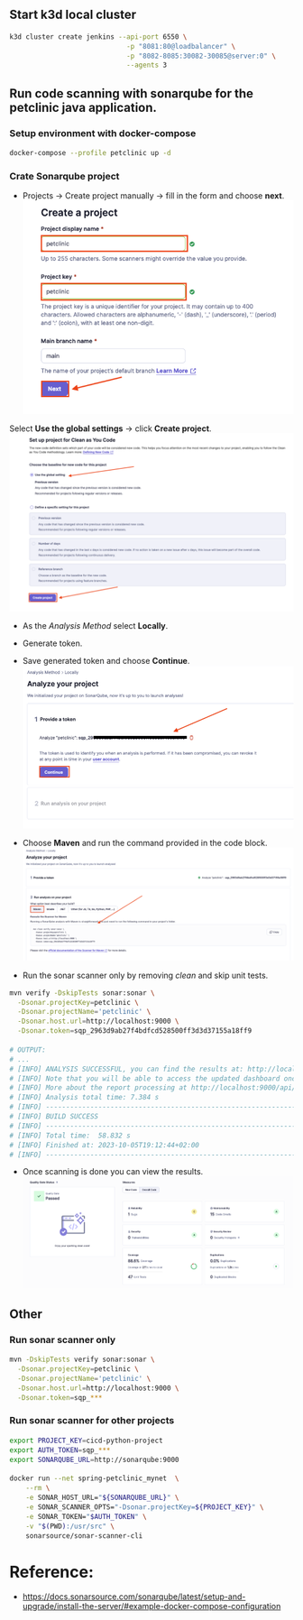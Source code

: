 ## Start k3d local cluster
```bash
k3d cluster create jenkins --api-port 6550 \
                             -p "8081:80@loadbalancer" \
                             -p "8082-8085:30082-30085@server:0" \
                             --agents 3
```
## Run code scanning with sonarqube for the petclinic java application.
### Setup environment with docker-compose
```bash
docker-compose --profile petclinic up -d
```

### Crate Sonarqube project
- Projects -> Create project manually -> fill in the form and choose **next**.
![create-a-project](media/create-a-project.png)

Select **Use the global settings** -> click **Create project**.
![setup-project](media/setup-project.png)

- As the *Analysis Method* select **Locally**.
- Generate token.
- Save generated token and choose **Continue**.
![token](media/token.png)
- Choose **Maven** and run the command provided in the code block.
![token](media/analyze-maven.png)

- Run the sonar scanner only by removing *clean* and skip unit tests.
```bash
mvn verify -DskipTests sonar:sonar \
  -Dsonar.projectKey=petclinic \
  -Dsonar.projectName='petclinic' \
  -Dsonar.host.url=http://localhost:9000 \
  -Dsonar.token=sqp_2963d9ab27f4bdfcd528500ff3d3d37155a18ff9

# OUTPUT:
# ...
# [INFO] ANALYSIS SUCCESSFUL, you can find the results at: http://localhost:9000/dashboard?id=petclinic
# [INFO] Note that you will be able to access the updated dashboard once the server has processed the submitted analysis report
# [INFO] More about the report processing at http://localhost:9000/api/ce/task?id=AYsA09PQBP7RcWiWO5XU
# [INFO] Analysis total time: 7.384 s
# [INFO] ------------------------------------------------------------------------
# [INFO] BUILD SUCCESS
# [INFO] ------------------------------------------------------------------------
# [INFO] Total time:  58.832 s
# [INFO] Finished at: 2023-10-05T19:12:44+02:00
# [INFO] ------------------------------------------------------------------------
```
- Once scanning is done you can view the results.
![result](media/results.png)

## Other
### Run sonar scanner only
```bash
mvn -DskipTests verify sonar:sonar \
  -Dsonar.projectKey=petclinic \
  -Dsonar.projectName='petclinic' \
  -Dsonar.host.url=http://localhost:9000 \
  -Dsonar.token=sqp_***
```
### Run sonar scanner for other projects
```bash
export PROJECT_KEY=cicd-python-project
export AUTH_TOKEN=sqp_***
export SONARQUBE_URL=http://sonarqube:9000

docker run --net spring-petclinic_mynet  \
    --rm \
    -e SONAR_HOST_URL="${SONARQUBE_URL}" \
    -e SONAR_SCANNER_OPTS="-Dsonar.projectKey=${PROJECT_KEY}" \
    -e SONAR_TOKEN="$AUTH_TOKEN" \
    -v "$(PWD):/usr/src" \
    sonarsource/sonar-scanner-cli
```
# Reference:
- https://docs.sonarsource.com/sonarqube/latest/setup-and-upgrade/install-the-server/#example-docker-compose-configuration